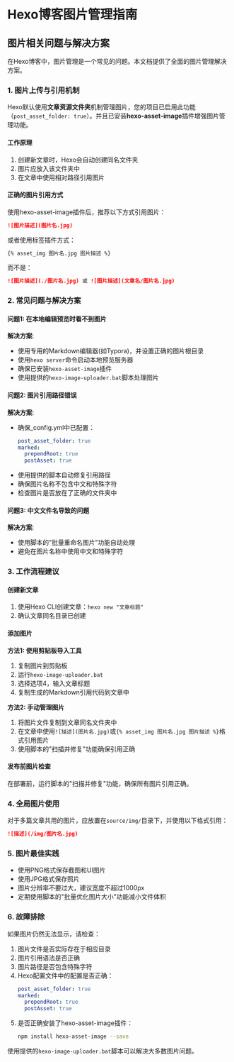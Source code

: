 # Hexo博客图片管理指南

## 图片相关问题与解决方案

在Hexo博客中，图片管理是一个常见的问题。本文档提供了全面的图片管理解决方案。

### 1. 图片上传与引用机制

Hexo默认使用**文章资源文件夹**机制管理图片，您的项目已启用此功能（`post_asset_folder: true`）。并且已安装**hexo-asset-image**插件增强图片管理功能。

#### 工作原理

1. 创建新文章时，Hexo会自动创建同名文件夹
2. 图片应放入该文件夹中
3. 在文章中使用相对路径引用图片

#### 正确的图片引用方式

使用hexo-asset-image插件后，推荐以下方式引用图片：

```markdown
![图片描述](图片名.jpg)
```

或者使用标签插件方式：

```markdown
{% asset_img 图片名.jpg 图片描述 %}
```

而不是：
```markdown
![图片描述](./图片名.jpg) 或 ![图片描述](文章名/图片名.jpg)
```

### 2. 常见问题与解决方案

#### 问题1: 在本地编辑预览时看不到图片

**解决方案**:
- 使用专用的Markdown编辑器(如Typora)，并设置正确的图片根目录
- 使用`hexo server`命令启动本地预览服务器
- 确保已安装`hexo-asset-image`插件
- 使用提供的`hexo-image-uploader.bat`脚本处理图片

#### 问题2: 图片引用路径错误

**解决方案**:
- 确保_config.yml中已配置：
  ```yml
  post_asset_folder: true
  marked:
    prependRoot: true
    postAsset: true
  ```
- 使用提供的脚本自动修复引用路径
- 确保图片名称不包含中文和特殊字符
- 检查图片是否放在了正确的文件夹中

#### 问题3: 中文文件名导致的问题

**解决方案**:
- 使用脚本的"批量重命名图片"功能自动处理
- 避免在图片名称中使用中文和特殊字符

### 3. 工作流程建议

#### 创建新文章

1. 使用Hexo CLI创建文章：`hexo new "文章标题"`
2. 确认文章同名目录已创建

#### 添加图片

**方法1: 使用剪贴板导入工具**
1. 复制图片到剪贴板
2. 运行`hexo-image-uploader.bat`
3. 选择选项4，输入文章标题
4. 复制生成的Markdown引用代码到文章中

**方法2: 手动管理图片**
1. 将图片文件复制到文章同名文件夹中
2. 在文章中使用`![描述](图片名.jpg)`或`{% asset_img 图片名.jpg 图片描述 %}`格式引用图片
3. 使用脚本的"扫描并修复"功能确保引用正确

#### 发布前图片检查

在部署前，运行脚本的"扫描并修复"功能，确保所有图片引用正确。

### 4. 全局图片使用

对于多篇文章共用的图片，应放置在`source/img/`目录下，并使用以下格式引用：

```markdown
![描述](/img/图片名.jpg)
```

### 5. 图片最佳实践

- 使用PNG格式保存截图和UI图片
- 使用JPG格式保存照片
- 图片分辨率不要过大，建议宽度不超过1000px
- 定期使用脚本的"批量优化图片大小"功能减小文件体积

### 6. 故障排除

如果图片仍然无法显示，请检查：

1. 图片文件是否实际存在于相应目录
2. 图片引用语法是否正确
3. 图片路径是否包含特殊字符
4. Hexo配置文件中的配置是否正确：
   ```yml
   post_asset_folder: true
   marked:
     prependRoot: true
     postAsset: true
   ```
5. 是否正确安装了hexo-asset-image插件：
   ```bash
   npm install hexo-asset-image --save
   ```

使用提供的`hexo-image-uploader.bat`脚本可以解决大多数图片问题。 